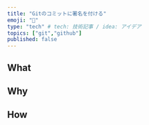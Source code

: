 ```yaml
---
title: "Gitのコミットに署名を付ける"
emoji: "📝"
type: "tech" # tech: 技術記事 / idea: アイデア
topics: ["git","github"]
published: false
---
```

## What

## Why

## How
